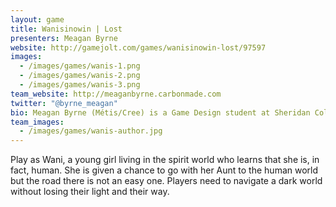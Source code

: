 ```yaml
---
layout: game
title: Wanisinowin | Lost
presenters: Meagan Byrne
website: http://gamejolt.com/games/wanisinowin-lost/97597
images:
  - /images/games/wanis-1.png
  - /images/games/wanis-2.png
  - /images/games/wanis-3.png
team_website: http://meaganbyrne.carbonmade.com
twitter: "@byrne_meagan"
bio: Meagan Byrne (Métis/Cree) is a Game Design student at Sheridan College in Ontario, Canada. She is active in the Sheridan Aboriginal Community and currently works as a Peer Mentor her school's Aboriginal Initiatives office. She hopes to create games that reflect her roots and bring new stories and ways of thinking to video game players.
team_images:
  - /images/games/wanis-author.jpg
---
```

Play as Wani, a young girl living in the spirit world who learns that she is, in fact, human. She is given a chance to go with her Aunt to the human world but the road there is not an easy one.
Players need to navigate a dark world without losing their light and their way.
